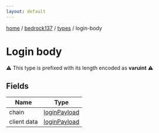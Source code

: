 ```yaml
---
layout: default
---
```


[home](/)  /  [bedrock137](/protocol/bedrock137)  /  [types](/protocol/bedrock137/types)  /  login-body

# Login body

⚠️️ This type is prefixed with its length encoded as **varuint** ⚠️️

## Fields

Name | Type
---|---
chain | [loginPayload](/protocol/bedrock137/arrays)
client data | [loginPayload](/protocol/bedrock137/arrays)
